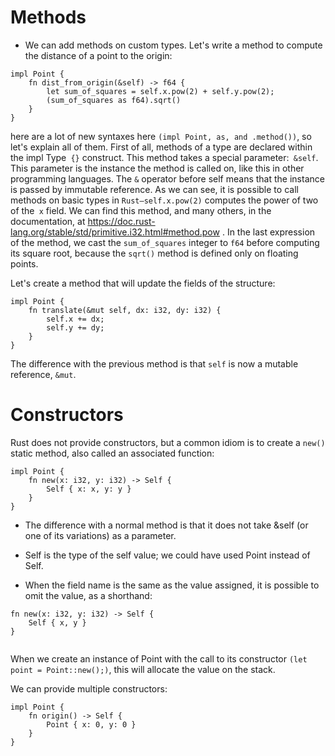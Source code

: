 # Methods

- We can add methods on custom types. Let's write a method to compute the distance of a point to the origin:

```
impl Point {
    fn dist_from_origin(&self) -> f64 {
        let sum_of_squares = self.x.pow(2) + self.y.pow(2);
        (sum_of_squares as f64).sqrt()
    }
}

```
here are a lot of new syntaxes here `(impl Point, as, and .method())`, so let's explain all of them. First of all, methods of a type are declared within 
the impl Type` {}` construct. This method takes a special parameter:` &self`. This parameter is the instance the method is called on, like this in other programming languages.
The `&` operator before self means that the instance is passed by immutable reference. As we can see, it is possible to call methods on basic types in `Rust—self.x.pow(2)` computes the power of two of the` x` field. 
We can find this method, and many others, in the documentation, at https://doc.rust-lang.org/stable/std/primitive.i32.html#method.pow . In the last expression of the method, we cast the `sum_of_squares` integer to `f64` before computing its square root, 
because the `sqrt()` method is defined only on floating points.

Let's create a method that will update the fields of the structure:

```
impl Point {
    fn translate(&mut self, dx: i32, dy: i32) {
        self.x += dx;
        self.y += dy;
    }
}

```
The difference with the previous method is that `self` is now a mutable reference, `&mut`.

# Constructors

Rust does not provide constructors, but a common idiom is to create a `new()` static method, also called an associated function:

```
impl Point {
    fn new(x: i32, y: i32) -> Self {
        Self { x: x, y: y }
    }
}

```

- The difference with a normal method is that it does not take &self (or one of its variations) as a parameter.

- Self is the type of the self value; we could have used Point instead of Self.

- When the field name is the same as the value assigned, it is possible to omit the value, as a shorthand:

```
fn new(x: i32, y: i32) -> Self {
    Self { x, y }
}


```
When we create an instance of Point with the call to its constructor `(let point = Point::new();)`, this will allocate the value on the stack.

We can provide multiple constructors:
```
impl Point {
    fn origin() -> Self {
        Point { x: 0, y: 0 }
    }
}
```
